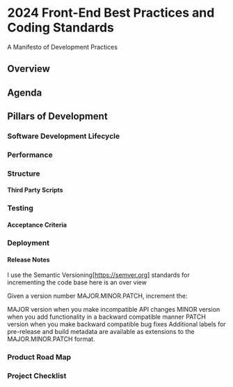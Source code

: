 # 2024 Front-End Best Practices and Coding Standards
A Manifesto of Development Practices

## Overview

## Agenda

## Pillars of Development

### Software Development Lifecycle

### Performance

### Structure

#### Third Party Scripts

### Testing

#### Acceptance Criteria 

### Deployment

#### Release Notes
I use the Semantic Versioning[https://semver.org] standards for incrementing the code base 
here is an over view

Given a version number MAJOR.MINOR.PATCH, increment the:

MAJOR version when you make incompatible API changes
MINOR version when you add functionality in a backward compatible manner
PATCH version when you make backward compatible bug fixes
Additional labels for pre-release and build metadata are available as extensions to the MAJOR.MINOR.PATCH format.

### Product Road Map

### Project Checklist
